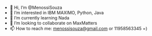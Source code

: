 - 👋 Hi, I’m @MenossiSouza
- 👀 I’m interested in IBM MAXIMO, Python, Java
- 🌱 I’m currently learning Nada
- 💞️ I’m looking to collaborate on MaxMatters
- 📫 How to reach me: menossisouza@gmail.com or 11958563345 =)

<!---
MenossiSouza/MenossiSouza is a ✨ special ✨ repository because its `README.md` (this file) appears on your GitHub profile.
You can click the Preview link to take a look at your changes.
--->
